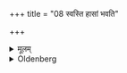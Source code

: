 +++
title = "08 स्वस्ति हासां भवति"

+++

<details><summary>मूलम्</summary>

स्वस्ति हासां भवति ८
</details>

<details><summary>Oldenberg</summary>

8. Thus (the cows) will thrive.
</details>
